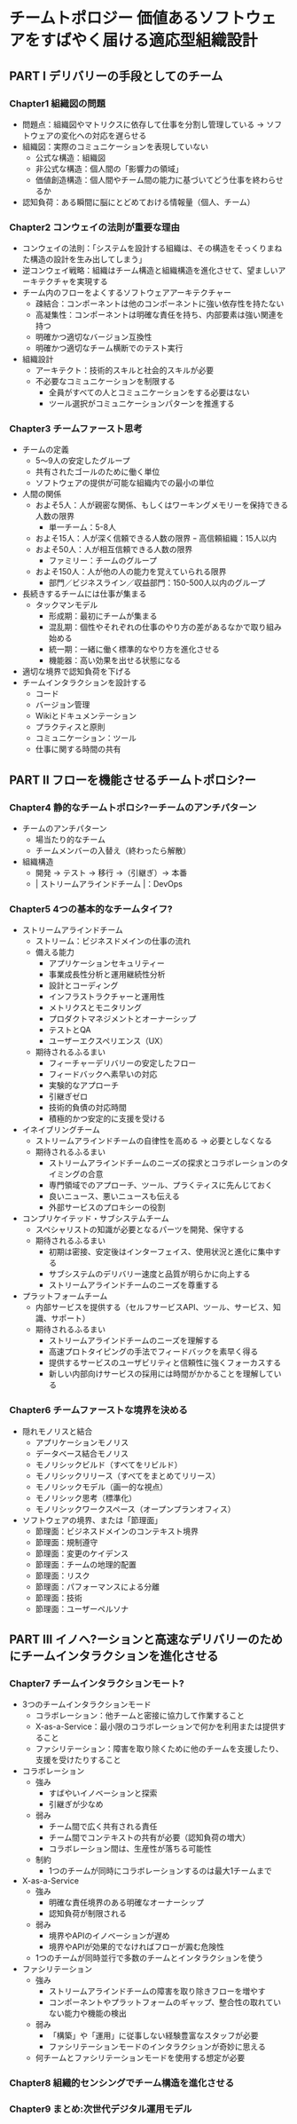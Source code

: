 # チームトポロジー 価値あるソフトウェアをすばやく届ける適応型組織設計 
## PART I デリバリーの手段としてのチーム
### Chapter1 組織図の問題
- 問題点：組織図やマトリクスに依存して仕事を分割し管理している → ソフトウェアの変化への対応を遅らせる
- 組織図：実際のコミュニケーションを表現していない
  - 公式な構造：組織図
  - 非公式な構造：個人間の「影響力の領域」
  - 価値創造構造：個人間やチーム間の能力に基づいてどう仕事を終わらせるか
- 認知負荷：ある瞬間に脳にとどめておける情報量（個人、チーム）

### Chapter2 コンウェイの法則が重要な理由
- コンウェイの法則：「システムを設計する組織は、その構造をそっくりまねた構造の設計を生み出してしまう」
- 逆コンウェイ戦略：組織はチーム構造と組織構造を進化させて、望ましいアーキテクチャを実現する
- チーム内のフローをよくするソフトウェアアーキテクチャー
  - 疎結合：コンポーネントは他のコンポーネントに強い依存性を持たない
  - 高凝集性：コンポーネントは明確な責任を持ち、内部要素は強い関連を持つ
  - 明確かつ適切なバージョン互換性
  - 明確かつ適切なチーム横断でのテスト実行
- 組織設計
  - アーキテクト：技術的スキルと社会的スキルが必要
  - 不必要なコミュニケーションを制限する
    - 全員がすべての人とコミュニケーションをする必要はない
    - ツール選択がコミュニケーションパターンを推進する

### Chapter3 チームファースト思考
- チームの定義
  - 5～9人の安定したグループ
  - 共有されたゴールのために働く単位
  - ソフトウェアの提供が可能な組織内での最小の単位
- 人間の関係
  - およそ5人：人が親密な関係、もしくはワーキングメモリーを保持できる人数の限界
    - 単一チーム：5-8人
  - およそ15人：人が深く信頼できる人数の限界
    ｰ 高信頼組織：15人以内
  - およそ50人：人が相互信頼できる人数の限界
    - ファミリー：チームのグループ
  - およそ150人：人が他の人の能力を覚えていられる限界
    - 部門／ビジネスライン／収益部門：150-500人以内のグループ
- 長続きするチームには仕事が集まる
  - タックマンモデル
    - 形成期：最初にチームが集まる
    - 混乱期：個性やそれぞれの仕事のやり方の差があるなかで取り組み始める
    - 統一期：一緒に働く標準的なやり方を進化させる
    - 機能器：高い効果を出せる状態になる
- 適切な境界で認知負荷を下げる
- チームインタラクションを設計する
  - コード
  - バージョン管理
  - Wikiとドキュメンテーション
  - プラクティスと原則
  - コミュニケーション：ツール
  - 仕事に関する時間の共有

## PART II フローを機能させるチームトポロシ?ー
### Chapter4 静的なチームトポロシ?ーチームのアンチパターン
- チームのアンチパターン
  - 場当たり的なチーム
  - チームメンバーの入替え（終わったら解散）
- 組織構造
  - 開発 → テスト → 移行 →（引継ぎ）→ 本番
  - |       ストリームアラインドチーム       |：DevOps

### Chapter5 4つの基本的なチームタイフ?
- ストリームアラインドチーム
  - ストリーム：ビジネスドメインの仕事の流れ
  - 備える能力
    - アプリケーションセキュリティー
    - 事業成長性分析と運用継続性分析
    - 設計とコーディング
    - インフラストラクチャーと運用性
    - メトリクスとモニタリング
    - プロダクトマネジメントとオーナーシップ
    - テストとQA
    - ユーザーエクスペリエンス（UX）
  - 期待されるふるまい
    - フィーチャーデリバリーの安定したフロー
    - フィードバックへ素早いの対応
    - 実験的なアプローチ
    - 引継ぎゼロ
    - 技術的負債の対応時間
    - 積極的かつ安定的に支援を受ける
- イネイブリングチーム
  - ストリームアラインドチームの自律性を高める → 必要としなくなる
  - 期待されるふるまい
    - ストリームアラインドチームのニーズの探求とコラボレーションのタイミングの合意
    - 専門領域でのアプローチ、ツール、プラくティスに先んじておく
    - 良いニュース、悪いニュースも伝える
    - 外部サービスのプロキシーの役割
- コンプリケイテッド・サブシステムチーム
  - スペシャリストの知識が必要となるパーツを開発、保守する
  - 期待されるふるまい
    - 初期は密接、安定後はインターフェイス、使用状況と進化に集中する
    - サブシステムのデリバリー速度と品質が明らかに向上する
    - ストリームアラインドチームのニーズを尊重する
- プラットフォームチーム
  - 内部サービスを提供する（セルフサービスAPI、ツール、サービス、知識、サポート）
  - 期待されるふるまい
    - ストリームアラインドチームのニーズを理解する
    - 高速プロトタイピングの手法でフィードバックを素早く得る
    - 提供するサービスのユーザビリティと信頼性に強くフォーカスする
    - 新しい内部向けサービスの採用には時間がかかることを理解している

### Chapter6 チームファーストな境界を決める
- 隠れモノリスと結合
  - アプリケーションモノリス
  - データベース結合モノリス
  - モノリシックビルド（すべてをリビルド）
  - モノリシックリリース（すべてをまとめてリリース）
  - モノリシックモデル（画一的な視点）
  - モノリシック思考（標準化）
  - モノリシックワークスペース（オープンプランオフィス）
- ソフトウェアの境界、または「節理面」
  - 節理面：ビジネスドメインのコンテキスト境界
  - 節理面：規制遵守
  - 節理面：変更のケイデンス
  - 節理面：チームの地理的配置
  - 節理面：リスク
  - 節理面：パフォーマンスによる分離
  - 節理面：技術
  - 節理面：ユーザーペルソナ

## PART III イノヘ?ーションと高速なデリバリーのため にチームインタラクションを進化させる
### Chapter7 チームインタラクションモート?
- 3つのチームインタラクションモード
  - コラボレーション：他チームと密接に協力して作業すること
  - X-as-a-Service：最小限のコラボレーションで何かを利用または提供すること
  - ファシリテーション：障害を取り除くために他のチームを支援したり、支援を受けたりすること
- コラボレーション
  - 強み
    - すばやいイノベーションと探索
    - 引継ぎが少なめ
  - 弱み
    - チーム間で広く共有される責任
    - チーム間でコンテキストの共有が必要（認知負荷の増大）
    - コラボレーション間は、生産性が落ちる可能性
  - 制約
    - 1つのチームが同時にコラボレーションするのは最大1チームまで
- X-as-a-Service
  - 強み
    - 明確な責任境界のある明確なオーナーシップ
    - 認知負荷が制限される
  - 弱み
    - 境界やAPIのイノベーションが遅め
    - 境界やAPIが効果的でなければフローが澱む危険性
  - 1つのチームが同時並行で多数のチームとインタラクションを使う
- ファシリテーション
  - 強み
    - ストリームアラインドチームの障害を取り除きフローを増やす
    - コンポーネントやプラットフォームのギャップ、整合性の取れていない能力や機能の検出
  - 弱み
    - 「構築」や「運用」に従事しない経験豊富なスタッフが必要
    - ファシリテーションモードのインタラクションが奇妙に思える
  - 何チームとファシリテーションモードを使用する想定が必要

### Chapter8 組織的センシングでチーム構造を進化させる
### Chapter9 まとめ:次世代デジタル運用モデル
